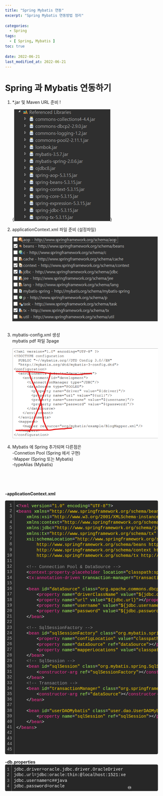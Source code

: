 ```yaml
---
title: "Spring Mybatis 연동"
excerpt: "Spring Mybatis 연동방법 정리"
 
categories:
  - Spring       
tags:
  - [ Spring, Mybatis ]  
toc: true
 
date: 2022-06-21
last_modified_at: 2022-06-21
---
```


<h1>Spring 과 Mybatis 연동하기</h1>
<ol>
<li>
    *.jar 및 Maven URL 준비 !
</li>

{![](/img/2022-06-21-13-58-24.png)}

<li>
    applicationContext.xml 파일 준비 (설정파일)  
</li>

![](/img/2022-06-21-13-59-08.png)
    
<br>
    
<li>
   mybatis-config.xml 생성
</li>
mybatis pdf 파일 3page<br>

![](/img/2022-06-21-13-59-34.png)

<li>
   Mybatis 에 Spring 추가되며 다른점은 
   <br>
   -Connetion Pool (Spring 에서 구현)
   <br>
   -Mapper (Spring 또는 Mybatis)
   <br>
   -typeAlias (Mybatis)
</li>

</ol>


<br><br><br>

<strong>-applicationContext.xml</strong>
<div class="colorscripter-code" style="color:#f0f0f0;font-family:Consolas, 'Liberation Mono', Menlo, Courier, monospace !important; position:relative !important;overflow:auto"><table class="colorscripter-code-table" style="margin:0;padding:0;border:none;background-color:#272727;border-radius:4px;" cellspacing="0" cellpadding="0"><tr><td style="padding:6px;border-right:2px solid #4f4f4f"><div style="margin:0;padding:0;word-break:normal;text-align:right;color:#aaa;font-family:Consolas, 'Liberation Mono', Menlo, Courier, monospace !important;line-height:130%"><div style="line-height:130%">1</div><div style="line-height:130%">2</div><div style="line-height:130%">3</div><div style="line-height:130%">4</div><div style="line-height:130%">5</div><div style="line-height:130%">6</div><div style="line-height:130%">7</div><div style="line-height:130%">8</div><div style="line-height:130%">9</div><div style="line-height:130%">10</div><div style="line-height:130%">11</div><div style="line-height:130%">12</div><div style="line-height:130%">13</div><div style="line-height:130%">14</div><div style="line-height:130%">15</div><div style="line-height:130%">16</div><div style="line-height:130%">17</div><div style="line-height:130%">18</div><div style="line-height:130%">19</div><div style="line-height:130%">20</div><div style="line-height:130%">21</div><div style="line-height:130%">22</div><div style="line-height:130%">23</div><div style="line-height:130%">24</div><div style="line-height:130%">25</div><div style="line-height:130%">26</div><div style="line-height:130%">27</div><div style="line-height:130%">28</div><div style="line-height:130%">29</div><div style="line-height:130%">30</div><div style="line-height:130%">31</div><div style="line-height:130%">32</div><div style="line-height:130%">33</div><div style="line-height:130%">34</div><div style="line-height:130%">35</div><div style="line-height:130%">36</div><div style="line-height:130%">37</div><div style="line-height:130%">38</div><div style="line-height:130%">39</div><div style="line-height:130%">40</div><div style="line-height:130%">41</div><div style="line-height:130%">42</div><div style="line-height:130%">43</div><div style="line-height:130%">44</div><div style="line-height:130%">45</div></div></td><td style="padding:6px 0;text-align:left"><div style="margin:0;padding:0;color:#f0f0f0;font-family:Consolas, 'Liberation Mono', Menlo, Courier, monospace !important;line-height:130%"><div style="padding:0 6px; white-space:pre; line-height:130%"><span style="color:#f0f0f0">&lt;</span><span style="color:#ff3399">?xml</span>&nbsp;<span style="color:#a8ff58">version</span>=<span style="color:#ffd500">"1.0"</span><span style="color:#a8ff58"></span>&nbsp;<span style="color:#a8ff58">encoding</span>=<span style="color:#ffd500">"UTF-8"</span><span style="color:#a8ff58">?</span><span style="color:#f0f0f0">&gt;</span></div><div style="padding:0 6px; white-space:pre; line-height:130%"><span style="color:#f0f0f0">&lt;</span><span style="color:#ff3399">beans</span>&nbsp;<span style="color:#a8ff58">xmlns</span>=<span style="color:#ffd500">"http://www.springframework.org/schema/beans"</span><span style="color:#a8ff58"></span></div><div style="padding:0 6px; white-space:pre; line-height:130%"><span style="color:#a8ff58"></span>&nbsp;&nbsp;&nbsp;&nbsp;<span style="color:#a8ff58">xmlns:xsi</span>=<span style="color:#ffd500">"http://www.w3.org/2001/XMLSchema-instance"</span><span style="color:#a8ff58"></span></div><div style="padding:0 6px; white-space:pre; line-height:130%"><span style="color:#a8ff58"></span>&nbsp;&nbsp;&nbsp;&nbsp;<span style="color:#a8ff58">xmlns:context</span>=<span style="color:#ffd500">"http://www.springframework.org/schema/context"</span><span style="color:#a8ff58"></span></div><div style="padding:0 6px; white-space:pre; line-height:130%"><span style="color:#a8ff58"></span>&nbsp;&nbsp;&nbsp;&nbsp;<span style="color:#a8ff58">xmlns:jdbc</span>=<span style="color:#ffd500">"http://www.springframework.org/schema/jdbc"</span><span style="color:#a8ff58"></span></div><div style="padding:0 6px; white-space:pre; line-height:130%"><span style="color:#a8ff58"></span>&nbsp;&nbsp;&nbsp;&nbsp;<span style="color:#a8ff58">xmlns:tx</span>=<span style="color:#ffd500">"http://www.springframework.org/schema/tx"</span><span style="color:#a8ff58"></span></div><div style="padding:0 6px; white-space:pre; line-height:130%"><span style="color:#a8ff58"></span>&nbsp;&nbsp;&nbsp;&nbsp;<span style="color:#a8ff58">xsi:schemaLocation</span>=<span style="color:#ffd500">"http://www.springframework.org/schema/jdbc&nbsp;http://www.springframework.org/schema/jdbc/spring-jdbc-4.3.xsd</span></div><div style="padding:0 6px; white-space:pre; line-height:130%"><span style="color:#ffd500">&nbsp;&nbsp;&nbsp;&nbsp;&nbsp;&nbsp;&nbsp;&nbsp;http://www.springframework.org/schema/beans&nbsp;http://www.springframework.org/schema/beans/spring-beans.xsd</span></div><div style="padding:0 6px; white-space:pre; line-height:130%"><span style="color:#ffd500">&nbsp;&nbsp;&nbsp;&nbsp;&nbsp;&nbsp;&nbsp;&nbsp;http://www.springframework.org/schema/context&nbsp;http://www.springframework.org/schema/context/spring-context-4.3.xsd</span></div><div style="padding:0 6px; white-space:pre; line-height:130%"><span style="color:#ffd500">&nbsp;&nbsp;&nbsp;&nbsp;&nbsp;&nbsp;&nbsp;&nbsp;http://www.springframework.org/schema/tx&nbsp;http://www.springframework.org/schema/tx/spring-tx-4.3.xsd"</span><span style="color:#a8ff58"></span><span style="color:#f0f0f0">&gt;</span></div><div style="padding:0 6px; white-space:pre; line-height:130%">&nbsp;</div><div style="padding:0 6px; white-space:pre; line-height:130%">&nbsp;&nbsp;&nbsp;&nbsp;<span style="color:#999999">&lt;!--&nbsp;Connection&nbsp;Pool&nbsp;&amp;&nbsp;DataSource&nbsp;--&gt;</span></div><div style="padding:0 6px; white-space:pre; line-height:130%">&nbsp;&nbsp;&nbsp;&nbsp;<span style="color:#f0f0f0">&lt;</span><span style="color:#ff3399">context:property-placeholder</span>&nbsp;<span style="color:#a8ff58">location</span>=<span style="color:#ffd500">"classpath:spring/db.properties"</span><span style="color:#a8ff58"></span>&nbsp;<span style="color:#a8ff58">/</span><span style="color:#f0f0f0">&gt;</span></div><div style="padding:0 6px; white-space:pre; line-height:130%">&nbsp;&nbsp;&nbsp;&nbsp;<span style="color:#f0f0f0">&lt;</span><span style="color:#ff3399">tx:annotation-driven</span>&nbsp;<span style="color:#a8ff58">transaction-manager</span>=<span style="color:#ffd500">"transactionManager"</span><span style="color:#a8ff58">/</span><span style="color:#f0f0f0">&gt;</span></div><div style="padding:0 6px; white-space:pre; line-height:130%">&nbsp;&nbsp;&nbsp;&nbsp;</div><div style="padding:0 6px; white-space:pre; line-height:130%">&nbsp;&nbsp;&nbsp;&nbsp;<span style="color:#f0f0f0">&lt;</span><span style="color:#ff3399">bean</span>&nbsp;<span style="color:#a8ff58">id</span>=<span style="color:#ffd500">"dataSource"</span><span style="color:#a8ff58"></span>&nbsp;<span style="color:#a8ff58">class</span>=<span style="color:#ffd500">"org.apache.commons.dbcp2.BasicDataSource"</span><span style="color:#a8ff58"></span><span style="color:#f0f0f0">&gt;</span></div><div style="padding:0 6px; white-space:pre; line-height:130%">&nbsp;&nbsp;&nbsp;&nbsp;&nbsp;&nbsp;&nbsp;&nbsp;<span style="color:#f0f0f0">&lt;</span><span style="color:#ff3399">property</span>&nbsp;<span style="color:#a8ff58">name</span>=<span style="color:#ffd500">"driverClassName"</span><span style="color:#a8ff58"></span>&nbsp;<span style="color:#a8ff58">value</span>=<span style="color:#ffd500">"${jdbc.driver}"</span><span style="color:#a8ff58"></span><span style="color:#f0f0f0">&gt;</span><span style="color:#f0f0f0">&lt;</span><span style="color:#f0f0f0">/</span><span style="color:#ff3399">property</span><span style="color:#f0f0f0">&gt;</span></div><div style="padding:0 6px; white-space:pre; line-height:130%">&nbsp;&nbsp;&nbsp;&nbsp;&nbsp;&nbsp;&nbsp;&nbsp;<span style="color:#f0f0f0">&lt;</span><span style="color:#ff3399">property</span>&nbsp;<span style="color:#a8ff58">name</span>=<span style="color:#ffd500">"url"</span><span style="color:#a8ff58"></span>&nbsp;<span style="color:#a8ff58">value</span>=<span style="color:#ffd500">"${jdbc.url}"</span><span style="color:#a8ff58"></span><span style="color:#f0f0f0">&gt;</span><span style="color:#f0f0f0">&lt;</span><span style="color:#f0f0f0">/</span><span style="color:#ff3399">property</span><span style="color:#f0f0f0">&gt;</span></div><div style="padding:0 6px; white-space:pre; line-height:130%">&nbsp;&nbsp;&nbsp;&nbsp;&nbsp;&nbsp;&nbsp;&nbsp;<span style="color:#f0f0f0">&lt;</span><span style="color:#ff3399">property</span>&nbsp;<span style="color:#a8ff58">name</span>=<span style="color:#ffd500">"username"</span><span style="color:#a8ff58"></span>&nbsp;<span style="color:#a8ff58">value</span>=<span style="color:#ffd500">"${jdbc.username}"</span><span style="color:#a8ff58"></span><span style="color:#f0f0f0">&gt;</span><span style="color:#f0f0f0">&lt;</span><span style="color:#f0f0f0">/</span><span style="color:#ff3399">property</span><span style="color:#f0f0f0">&gt;</span></div><div style="padding:0 6px; white-space:pre; line-height:130%">&nbsp;&nbsp;&nbsp;&nbsp;&nbsp;&nbsp;&nbsp;&nbsp;<span style="color:#f0f0f0">&lt;</span><span style="color:#ff3399">property</span>&nbsp;<span style="color:#a8ff58">name</span>=<span style="color:#ffd500">"password"</span><span style="color:#a8ff58"></span>&nbsp;<span style="color:#a8ff58">value</span>=<span style="color:#ffd500">"${jdbc.password}"</span><span style="color:#a8ff58"></span><span style="color:#f0f0f0">&gt;</span><span style="color:#f0f0f0">&lt;</span><span style="color:#f0f0f0">/</span><span style="color:#ff3399">property</span><span style="color:#f0f0f0">&gt;</span></div><div style="padding:0 6px; white-space:pre; line-height:130%">&nbsp;&nbsp;&nbsp;&nbsp;<span style="color:#f0f0f0">&lt;</span><span style="color:#f0f0f0">/</span><span style="color:#ff3399">bean</span><span style="color:#f0f0f0">&gt;</span></div><div style="padding:0 6px; white-space:pre; line-height:130%">&nbsp;&nbsp;&nbsp;&nbsp;</div><div style="padding:0 6px; white-space:pre; line-height:130%">&nbsp;&nbsp;&nbsp;&nbsp;<span style="color:#999999">&lt;!--&nbsp;SqlSessionFactory&nbsp;--&gt;</span></div><div style="padding:0 6px; white-space:pre; line-height:130%">&nbsp;&nbsp;&nbsp;&nbsp;<span style="color:#f0f0f0">&lt;</span><span style="color:#ff3399">bean</span>&nbsp;<span style="color:#a8ff58">id</span>=<span style="color:#ffd500">"sqlSessionFactory"</span><span style="color:#a8ff58"></span>&nbsp;<span style="color:#a8ff58">class</span>=<span style="color:#ffd500">"org.mybatis.spring.SqlSessionFactoryBean"</span><span style="color:#a8ff58"></span><span style="color:#f0f0f0">&gt;</span></div><div style="padding:0 6px; white-space:pre; line-height:130%">&nbsp;&nbsp;&nbsp;&nbsp;&nbsp;&nbsp;&nbsp;&nbsp;<span style="color:#f0f0f0">&lt;</span><span style="color:#ff3399">property</span>&nbsp;<span style="color:#a8ff58">name</span>=<span style="color:#ffd500">"configLocation"</span><span style="color:#a8ff58"></span>&nbsp;<span style="color:#a8ff58">value</span>=<span style="color:#ffd500">"classpath:spring/mybatis-config.xml"</span><span style="color:#a8ff58"></span><span style="color:#f0f0f0">&gt;</span><span style="color:#f0f0f0">&lt;</span><span style="color:#f0f0f0">/</span><span style="color:#ff3399">property</span><span style="color:#f0f0f0">&gt;</span></div><div style="padding:0 6px; white-space:pre; line-height:130%">&nbsp;&nbsp;&nbsp;&nbsp;&nbsp;&nbsp;&nbsp;&nbsp;<span style="color:#f0f0f0">&lt;</span><span style="color:#ff3399">property</span>&nbsp;<span style="color:#a8ff58">name</span>=<span style="color:#ffd500">"dataSource"</span><span style="color:#a8ff58"></span>&nbsp;<span style="color:#a8ff58">ref</span>=<span style="color:#ffd500">"dataSource"</span><span style="color:#a8ff58"></span><span style="color:#f0f0f0">&gt;</span><span style="color:#f0f0f0">&lt;</span><span style="color:#f0f0f0">/</span><span style="color:#ff3399">property</span><span style="color:#f0f0f0">&gt;</span></div><div style="padding:0 6px; white-space:pre; line-height:130%">&nbsp;&nbsp;&nbsp;&nbsp;&nbsp;&nbsp;&nbsp;&nbsp;<span style="color:#f0f0f0">&lt;</span><span style="color:#ff3399">property</span>&nbsp;<span style="color:#a8ff58">name</span>=<span style="color:#ffd500">"mapperLocations"</span><span style="color:#a8ff58"></span>&nbsp;<span style="color:#a8ff58">value</span>=<span style="color:#ffd500">"classpath:user/dao/userMapper.xml"</span><span style="color:#a8ff58"></span><span style="color:#f0f0f0">&gt;</span><span style="color:#f0f0f0">&lt;</span><span style="color:#f0f0f0">/</span><span style="color:#ff3399">property</span><span style="color:#f0f0f0">&gt;</span></div><div style="padding:0 6px; white-space:pre; line-height:130%">&nbsp;&nbsp;&nbsp;&nbsp;<span style="color:#f0f0f0">&lt;</span><span style="color:#f0f0f0">/</span><span style="color:#ff3399">bean</span><span style="color:#f0f0f0">&gt;</span></div><div style="padding:0 6px; white-space:pre; line-height:130%">&nbsp;&nbsp;&nbsp;&nbsp;<span style="color:#999999">&lt;!--&nbsp;SqlSession&nbsp;--&gt;</span></div><div style="padding:0 6px; white-space:pre; line-height:130%">&nbsp;&nbsp;&nbsp;&nbsp;<span style="color:#f0f0f0">&lt;</span><span style="color:#ff3399">bean</span>&nbsp;<span style="color:#a8ff58">id</span>=<span style="color:#ffd500">"sqlSession"</span><span style="color:#a8ff58"></span>&nbsp;<span style="color:#a8ff58">class</span>=<span style="color:#ffd500">"org.mybatis.spring.SqlSessionTemplate"</span><span style="color:#a8ff58"></span><span style="color:#f0f0f0">&gt;</span></div><div style="padding:0 6px; white-space:pre; line-height:130%">&nbsp;&nbsp;&nbsp;&nbsp;&nbsp;&nbsp;&nbsp;&nbsp;<span style="color:#f0f0f0">&lt;</span><span style="color:#ff3399">constructor-arg</span>&nbsp;<span style="color:#a8ff58">ref</span>=<span style="color:#ffd500">"sqlSessionFactory"</span><span style="color:#a8ff58"></span><span style="color:#f0f0f0">&gt;</span><span style="color:#f0f0f0">&lt;</span><span style="color:#f0f0f0">/</span><span style="color:#ff3399">constructor-arg</span><span style="color:#f0f0f0">&gt;</span></div><div style="padding:0 6px; white-space:pre; line-height:130%">&nbsp;&nbsp;&nbsp;&nbsp;<span style="color:#f0f0f0">&lt;</span><span style="color:#f0f0f0">/</span><span style="color:#ff3399">bean</span><span style="color:#f0f0f0">&gt;</span></div><div style="padding:0 6px; white-space:pre; line-height:130%">&nbsp;&nbsp;&nbsp;&nbsp;<span style="color:#999999">&lt;!--&nbsp;Transaction&nbsp;--&gt;</span></div><div style="padding:0 6px; white-space:pre; line-height:130%">&nbsp;&nbsp;&nbsp;&nbsp;<span style="color:#f0f0f0">&lt;</span><span style="color:#ff3399">bean</span>&nbsp;<span style="color:#a8ff58">id</span>=<span style="color:#ffd500">"transactionManager"</span><span style="color:#a8ff58"></span>&nbsp;<span style="color:#a8ff58">class</span>=<span style="color:#ffd500">"org.springframework.jdbc.datasource.DataSourceTransactionManager"</span><span style="color:#a8ff58"></span><span style="color:#f0f0f0">&gt;</span>&nbsp;<span style="color:#999999">&lt;!--&nbsp;commit,close&nbsp;--&gt;</span></div><div style="padding:0 6px; white-space:pre; line-height:130%">&nbsp;&nbsp;&nbsp;&nbsp;&nbsp;&nbsp;&nbsp;&nbsp;<span style="color:#f0f0f0">&lt;</span><span style="color:#ff3399">constructor-arg</span>&nbsp;<span style="color:#a8ff58">ref</span>=<span style="color:#ffd500">"dataSource"</span><span style="color:#a8ff58"></span><span style="color:#f0f0f0">&gt;</span><span style="color:#f0f0f0">&lt;</span><span style="color:#f0f0f0">/</span><span style="color:#ff3399">constructor-arg</span><span style="color:#f0f0f0">&gt;</span>&nbsp;</div><div style="padding:0 6px; white-space:pre; line-height:130%">&nbsp;&nbsp;&nbsp;&nbsp;<span style="color:#f0f0f0">&lt;</span><span style="color:#f0f0f0">/</span><span style="color:#ff3399">bean</span><span style="color:#f0f0f0">&gt;</span></div><div style="padding:0 6px; white-space:pre; line-height:130%">&nbsp;&nbsp;&nbsp;&nbsp;</div><div style="padding:0 6px; white-space:pre; line-height:130%">&nbsp;&nbsp;&nbsp;&nbsp;<span style="color:#f0f0f0">&lt;</span><span style="color:#ff3399">bean</span>&nbsp;<span style="color:#a8ff58">id</span>=<span style="color:#ffd500">"userDAOMybatis"</span><span style="color:#a8ff58"></span>&nbsp;<span style="color:#a8ff58">class</span>=<span style="color:#ffd500">"user.dao.UserDAOMybatis"</span><span style="color:#a8ff58"></span><span style="color:#f0f0f0">&gt;</span>&nbsp;&nbsp;&nbsp;&nbsp;<span style="color:#999999">&lt;!--&nbsp;userDAOMybatis.xml&nbsp;파일을&nbsp;경유&nbsp;--&gt;</span></div><div style="padding:0 6px; white-space:pre; line-height:130%">&nbsp;&nbsp;&nbsp;&nbsp;&nbsp;&nbsp;&nbsp;&nbsp;<span style="color:#f0f0f0">&lt;</span><span style="color:#ff3399">property</span>&nbsp;<span style="color:#a8ff58">name</span>=<span style="color:#ffd500">"sqlSession"</span><span style="color:#a8ff58"></span>&nbsp;<span style="color:#a8ff58">ref</span>=<span style="color:#ffd500">"sqlSession"</span><span style="color:#a8ff58"></span><span style="color:#f0f0f0">&gt;</span><span style="color:#f0f0f0">&lt;</span><span style="color:#f0f0f0">/</span><span style="color:#ff3399">property</span><span style="color:#f0f0f0">&gt;</span></div><div style="padding:0 6px; white-space:pre; line-height:130%">&nbsp;&nbsp;&nbsp;&nbsp;<span style="color:#f0f0f0">&lt;</span><span style="color:#f0f0f0">/</span><span style="color:#ff3399">bean</span><span style="color:#f0f0f0">&gt;</span></div><div style="padding:0 6px; white-space:pre; line-height:130%"><span style="color:#f0f0f0">&lt;</span><span style="color:#f0f0f0">/</span><span style="color:#ff3399">beans</span><span style="color:#f0f0f0">&gt;</span></div><div style="padding:0 6px; white-space:pre; line-height:130%">&nbsp;</div><div style="padding:0 6px; white-space:pre; line-height:130%">&nbsp;</div><div style="padding:0 6px; white-space:pre; line-height:130%">&nbsp;</div><div style="padding:0 6px; white-space:pre; line-height:130%">&nbsp;</div></div><div style="text-align:right;margin-top:-13px;margin-right:5px;font-size:9px;font-style:italic"><a href="http://colorscripter.com/info#e" target="_blank" style="color:#4f4f4ftext-decoration:none">Colored by Color Scripter</a></div></td><td style="vertical-align:bottom;padding:0 2px 4px 0"><a href="http://colorscripter.com/info#e" target="_blank" style="text-decoration:none;color:white"><span style="font-size:9px;word-break:normal;background-color:#4f4f4f;color:white;border-radius:10px;padding:1px">cs</span></a></td></tr></table></div>


<br>
<strong>-db.properties</strong>
<div class="colorscripter-code" style="color:#f0f0f0;font-family:Consolas, 'Liberation Mono', Menlo, Courier, monospace !important; position:relative !important;overflow:auto"><table class="colorscripter-code-table" style="margin:0;padding:0;border:none;background-color:#272727;border-radius:4px;" cellspacing="0" cellpadding="0"><tr><td style="padding:6px;border-right:2px solid #4f4f4f"><div style="margin:0;padding:0;word-break:normal;text-align:right;color:#aaa;font-family:Consolas, 'Liberation Mono', Menlo, Courier, monospace !important;line-height:130%"><div style="line-height:130%">1</div><div style="line-height:130%">2</div><div style="line-height:130%">3</div><div style="line-height:130%">4</div></div></td><td style="padding:6px 0;text-align:left"><div style="margin:0;padding:0;color:#f0f0f0;font-family:Consolas, 'Liberation Mono', Menlo, Courier, monospace !important;line-height:130%"><div style="padding:0 6px; white-space:pre; line-height:130%">jdbc.driver=oracle.jdbc.driver.OracleDriver</div><div style="padding:0 6px; white-space:pre; line-height:130%">jdbc.url=jdbc:oracle:thin:@localhost:1521:xe</div><div style="padding:0 6px; white-space:pre; line-height:130%">jdbc.username=c##java</div><div style="padding:0 6px; white-space:pre; line-height:130%">jdbc.password=oracle</div></div></td><td style="vertical-align:bottom;padding:0 2px 4px 0"><a href="http://colorscripter.com/info#e" target="_blank" style="text-decoration:none;color:white"><span style="font-size:9px;word-break:normal;background-color:#4f4f4f;color:white;border-radius:10px;padding:1px">cs</span></a></td></tr></table></div>
